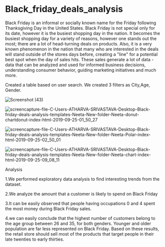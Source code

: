 # Black_friday_deals_analysis

Black Friday is an informal or socially known name for the Friday following Thanksgiving Day in the United States. Black Friday is not special only for its date, however it is the busiest shopping day in the nation. It becomes the busiest shopping day for a variety of reasons, however one stands out the most; there are a lot of head-turning deals on products. Also, it is a very known phenomenon in the nation that many who are interested in the deals will stand outside of the stores days before, creating a "line" for a potential best spot when the day of sales hits. These sales generate a lot of data - data that can be analyzed and used for informed business decisions, understanding consumer behavior, guiding marketing initiatives and much more.


Created a table based on user search. We created 3 filters as City,Age, Gender.


![Screenshot (43)](https://user-images.githubusercontent.com/48924132/65650372-33659e00-dfd0-11e9-974a-fb3553e441a0.png)


![screencapture-file-C-Users-ATHARVA-SRIVASTAVA-Desktop-Black-friday-deals-analysis-templates-Neeta-New-folder-Neeta-donut-chartdonut-index-html-2019-09-25-01_50_27](https://user-images.githubusercontent.com/48924132/65650271-c6ea9f00-dfcf-11e9-8452-be94a3ef9b4c.png)


![screencapture-file-C-Users-ATHARVA-SRIVASTAVA-Desktop-Black-friday-deals-analysis-templates-Neeta-New-folder-Neeta-Polar-index-html-2019-09-25-02_50_01](https://user-images.githubusercontent.com/48924132/65650272-c7833580-dfcf-11e9-9e3d-09a1a6879a23.png)


![screencapture-file-C-Users-ATHARVA-SRIVASTAVA-Desktop-Black-friday-deals-analysis-templates-Neeta-New-folder-Neeta-chart-index-html-2019-09-25-09_08_11](https://user-images.githubusercontent.com/48924132/65650289-d4a02480-dfcf-11e9-8ef0-5d7a76cdfc5e.png)


Analysis

1.We performed exploratory data analysis to find interesting trends from the dataset.

2.We analyze the amount that a customer is likely to spend on Black Friday

3.It can be easily observed that people having occupations 0 and 4 spent the most money during Black Friday sales.

4.we can easily conclude that the highest number of customers belong to the age group between 26 and 35, for both genders. Younger and older population are far less represented on Black Friday. Based on these results, the retail store should sell most of the products that target people in their late twenties to early thirties.

